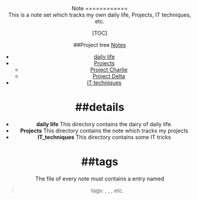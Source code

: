 <header>
Note
============
<header>
This is a note set which tracks my own daily life, Projects, IT techniques, etc.

[TOC]

##Project tree
  [Notes](./)
  * [daily life](./daily_life)
  * [Projects](./Projects)
    * [Project Charlie](./Projects/Project_Charlie)
    * [Project Delta](./Projects/Project_Delta)
  * [IT techniques](./IT_techniques)

##details
============
- **daily life**
This directory contains the dairy of daily life.
- **Projects**
This directory contains the note which tracks my projects
- **IT_techniques**
This directory contains some IT tricks

##tags
============
The file of every note must contains a entry named
> tags: <tag1>, <tag2>, <tag3>, etc.



